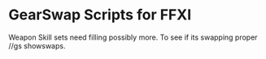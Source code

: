 GearSwap Scripts for FFXI
========

Weapon Skill sets need filling possibly more.
To see if its swapping proper //gs showswaps.




